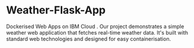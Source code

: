 # Weather-Flask-App
Dockerised Web Apps on IBM Cloud . Our project demonstrates a simple weather web application that fetches real-time weather data. It's built with standard web technologies and designed for easy containerisation.
